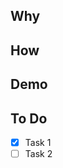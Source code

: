 ## Why
<!-- Une présentation du besoin -->

## How
<!-- Brève explication de comment ca marche -->

## Demo
<!-- Un lien, un screenshot si besoin -->

## To Do
* [x] Task 1
* [ ] Task 2
